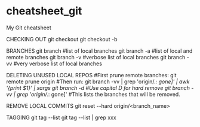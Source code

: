# cheatsheet_git
My Git cheatsheet

CHECKING OUT
git checkout <branchname>
git checkout -b <new branchname>
  
BRANCHES
git branch #list of local branches
git branch -a #list of local and remote branches
git branch -v #verbose list of local branches
git branch -vv #very verbose list of local branches
  
DELETING UNUSED LOCAL REPOS
#First prune remote branches:
git remote prune origin
#Then run:
git branch -vv | grep 'origin/.*: gone]' | awk '{print $1}' | xargs git branch -d #Use capital D for hard remove
git branch -vv | grep 'origin/.*: gone]' #This lists the branches that will be removed.

REMOVE LOCAL COMMITS
git reset --hard origin/<branch_name>

TAGGING
git tag --list
git tag --list | grep xxx
